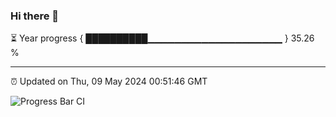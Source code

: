 ### Hi there 👋

⏳ Year progress { ██████████▁▁▁▁▁▁▁▁▁▁▁▁▁▁▁▁▁▁▁▁ } 35.26 %

---

⏰ Updated on Thu, 09 May 2024 00:51:46 GMT

![Progress Bar CI](https://github.com/liununu/liununu/workflows/Progress%20Bar%20CI/badge.svg)

